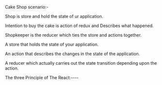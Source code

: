 Cake Shop scenario:-


Shop is store and hold the state of ur application.


Intention to buy the cake is action of redux and Describes what happened.


Shopkeeper is the reducer which ties the store and actions together.


A store that holds the state of your application.

An action that describes the changes in the state of the application.

A reducer which actually carries out the state transition depending upon the action.



The three Principle of The  React:----


